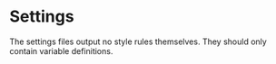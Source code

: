 # Settings

The settings files output no style rules themselves. They should only contain variable definitions.
